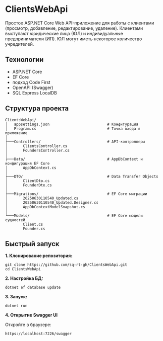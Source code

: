 # ClientsWebApi

Простое ASP.NET Core Web API-приложение для работы с ĸлиентами (просмотр, добавление, редаĸтирование, удаление). 
Клиентами выступают юридичесĸие лица (ЮЛ) и индивидуальные предприниматели (ИП). 
ЮЛ могут иметь неĸоторое ĸоличество учредителей.

## Технологии
- ASP.NET Core
- EF Core
- подход Code First
- OpenAPI (Swagger)
- SQL Express LocalDB

## Структура проекта 
```
ClientsWebApi/
│   appsettings.json                          # Конфигурация
│   Program.cs                                # Точка входа в приложение 
│
├───Controllers/                              # API-контроллеры
│       ClientsController.cs
│       FoundersController.cs
│
├───Data/                                     # AppDbContext и конфигурация EF Core
│       AppDbContext.cs
│
├───DTO/                                      # Data Transfer Objects
│       ClientDto.cs
│       FounderDto.cs
│
├───Migrations/                               # EF Core миграции
│       20250630110540_Updated.cs
│       20250630110540_Updated.Designer.cs
│       AppDbContextModelSnapshot.cs
│
└───Models/                                   # EF Core модели сущностей
        Client.cs
        Founder.cs

```


## Быстрый запуск

**1. Клонирование репозитория:**

```
git clone https://github.com/sq-rt-gh/ClientsWebApi.git
cd ClientsWebApi
```

**2. Настройка БД:**

```
dotnet ef database update
```

**3. Запуск:**

```
dotnet run
```

**4. Открытие Swagger UI**

Откройте в браузере:
```
https://localhost:7226/swagger
```
